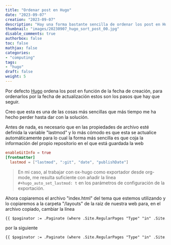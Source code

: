 ```yaml
---
title: "Ordenar post en Hugo"
date: "2023-09-07"
creation: "2023-09-07"
description: "Hay una forma bastante sencilla de ordenar los post en Hugo en función de la fecha de actualización. Aquí la dejo"
thumbnail: "images/20230907_hugo_sort_post_00.jpg"
disable_comments: true
authorbox: false
toc: false
mathjax: false
categories:
- "computing"
tags:
- "hugo"
draft: false
weight: 5
---
```

Por defecto [Hugo] ordena los post en función de la fecha de creación, para ordenarlos por la fecha de actualización estos son los pasos que hay que seguir.
<!--more-->
Creo que esta es una de las cosas más sencillas que más tiempo me ha hecho perder hasta dar con la solución.

Antes de nada, es necesario que en las propiedades de archivo esté definida la variable "lastmod" y lo más cómodo es que esta se actualice automáticamente para lo cual la forma más sencilla es que coja la información del propio repositorio en el que está guardada la web

``` toml
enableGitInfo = true			
[frontmatter]
  lastmod = ["lastmod", ":git", "date", "publishDate"]
```

> En mi caso, al trabajar con ox-hugo como exportador desde org-mode, me resulta suficiente con añadir la línea `#+hugo_auto_set_lastmod: t` en los parámetros de configuración de la exportación.

Ahora copiaremos el archivo "index.html" del tema que estemos utilizando y lo copiaremos a la carpeta "/layouts" de la raiz de nuestra web para, en el archivo copiado, cambiar la línea

``` html
{{ $paginator := .Paginate (where .Site.RegularPages "Type" "in" .Site.Params.mainSections) }}
```

por la siguiente

``` html
{{ $paginator := .Paginate (where .Site.RegularPages "Type" "in" .Site.Params.mainSections).ByLastmod.Reverse }}
```

[Hugo]: https://gohugo.io

[image-01]: /images/20230907_hugo_sort_post_01.jpg



